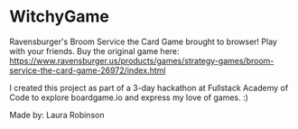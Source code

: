 # WitchyGame

Ravensburger's Broom Service the Card Game brought to browser! Play with your friends.
Buy the original game here: https://www.ravensburger.us/products/games/strategy-games/broom-service-the-card-game-26972/index.html

I created this project as part of a 3-day hackathon at Fullstack Academy of Code to explore boardgame.io and express my love of games. :)

Made by: Laura Robinson
